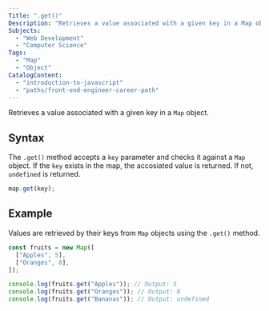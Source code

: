 ```yaml
---
Title: ".get()"
Description: "Retrieves a value associated with a given key in a Map object."
Subjects:
  - "Web Development"
  - "Computer Science"
Tags:
  - "Map"
  - "Object"
CatalogContent:
  - "introduction-to-javascript"
  - "paths/front-end-engineer-career-path"
---
```


Retrieves a value associated with a given key in a `Map` object.

## Syntax

The `.get()` method accepts a `key` parameter and checks it against a `Map` object. If the `key` exists in the map, the accosiated value is returned. If not, `undefined` is returned.

```js
map.get(key);
```

## Example

Values are retrieved by their keys from `Map` objects using the `.get()` method.

```js
const fruits = new Map([
  ["Apples", 5],
  ["Oranges", 8],
]);

console.log(fruits.get("Apples")); // Output: 5
console.log(fruits.get("Oranges")); // Output: 8
console.log(fruits.get("Bananas")); // Output: undefined
```
